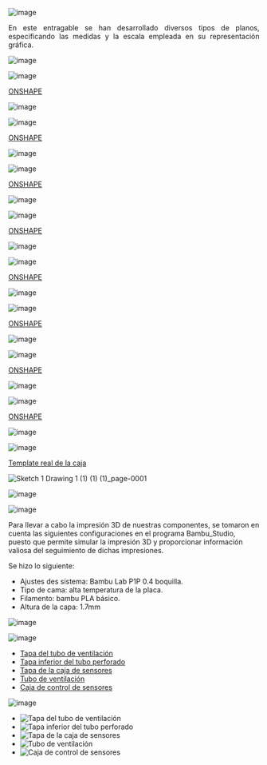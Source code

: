 ![image](https://github.com/Fx2048/Team_4_FdD/assets/131219987/475503de-ad4d-46b4-bdf4-565ac637bf09)



<p align="justify">
  En este entragable se han desarrollado diversos tipos de planos, especificando las medidas y la escala empleada en su 
  representación gráfica.
 </p>

![image](https://github.com/Fx2048/Team_4_FdD/assets/131219987/704cac58-a135-4a6e-afca-bfefcfb4212d)



![image](https://github.com/Fx2048/Team_4_FdD/blob/main/Im%C3%A1genes/planos/plano%20general.png)

[ONSHAPE](https://cad.onshape.com/documents/abdf9a93153ae0cff690ce01/w/0f25dce1825e5c7b0e513c2e/e/e05ece0ddaee348aff5f31f4)

![image](https://github.com/Fx2048/Team_4_FdD/assets/131219987/f84388dc-3aaa-444a-857e-dc8833048ff5)


![image](https://github.com/Fx2048/Team_4_FdD/blob/main/Im%C3%A1genes/planos/Caja%20del%20sensor%20tubo%20Drawing%201.png)

[ONSHAPE](https://cad.onshape.com/documents/abdf9a93153ae0cff690ce01/w/0f25dce1825e5c7b0e513c2e/e/41b6131b445da347f293c4ef)

![image](https://github.com/Fx2048/Team_4_FdD/assets/131219987/d8cf2de4-e7c6-45da-a84c-5a65abaecb9a)


![image](https://github.com/Fx2048/Team_4_FdD/blob/main/Im%C3%A1genes/planos/Tapa%20base%20Drawing%201%20(1).png)

[ONSHAPE](https://cad.onshape.com/documents/abdf9a93153ae0cff690ce01/w/0f25dce1825e5c7b0e513c2e/e/bebfb8ad76fc56d8f09fcbac)

![image](https://github.com/Fx2048/Team_4_FdD/assets/131219987/72ba34f4-65cb-4edf-9cc5-092272fd0997)


![image](https://github.com/Fx2048/Team_4_FdD/blob/main/Im%C3%A1genes/planos/Tapa%20de%20la%20caja%20Drawing%201%20(1).png)

[ONSHAPE](https://cad.onshape.com/documents/abdf9a93153ae0cff690ce01/w/0f25dce1825e5c7b0e513c2e/e/7b0b3b625309eafb34d392a6)


![image](https://github.com/Fx2048/Team_4_FdD/assets/131219987/f0d8151f-eabf-42e5-afb3-9e28503349f7)


![image](https://github.com/Fx2048/Team_4_FdD/blob/main/Im%C3%A1genes/planos/ensamblaje%20de%20las%20tapas.png)

[ONSHAPE](https://cad.onshape.com/documents/abdf9a93153ae0cff690ce01/w/0f25dce1825e5c7b0e513c2e/e/75290495f1c6b86d3eabc5a4)

![image](https://github.com/Fx2048/Team_4_FdD/assets/131219987/7727bd82-5319-4ab5-8f93-67c6528bb731)


![image](https://github.com/Fx2048/Team_4_FdD/blob/main/Im%C3%A1genes/planos/ensamblaje%20del%20tubo%20Drawing%201.png)

[ONSHAPE](https://cad.onshape.com/documents/abdf9a93153ae0cff690ce01/w/0f25dce1825e5c7b0e513c2e/e/806d9a40f8296d692cbd69cf)

![image](https://github.com/Fx2048/Team_4_FdD/assets/131219987/d16ac6b5-6736-46e0-b2ef-35488022003a)


![image](https://github.com/Fx2048/Team_4_FdD/blob/main/Im%C3%A1genes/planos/Ensamblaje%20CO2%20Drawing%201.png)

[ONSHAPE](https://cad.onshape.com/documents/abdf9a93153ae0cff690ce01/w/0f25dce1825e5c7b0e513c2e/e/a92f1a1f2a5849794e21781a)

![image](https://github.com/Fx2048/Team_4_FdD/assets/131219987/d9727cef-bb8e-4724-b295-42d93a41ce60)


![image](https://github.com/Fx2048/Team_4_FdD/blob/main/Im%C3%A1genes/planos/Plano%20caja.png)

[ONSHAPE](https://cad.onshape.com/documents/7a7f94140b8d86c7ea033ef1/w/e999b315eef8267ad934f188/e/3a5b9aa109ccecf3491c6d49)

![image](https://github.com/Fx2048/Team_4_FdD/assets/131219987/067083ae-f0c6-43d2-a9bf-8007ca0e94d4)


![image](https://github.com/Fx2048/Team_4_FdD/assets/131219987/cd8d8425-d8c5-415a-aca2-632d020baf07)


[Template real de la caja](https://github.com/Fx2048/Team_4_FdD/blob/main/Software/43454%20(1).dxf)

![Sketch 1 Drawing 1 (1) (1) (1)_page-0001](https://github.com/Fx2048/Team_4_FdD/assets/131219987/c49c163e-ac36-447f-8a0d-89cb2e900288)


![image](https://github.com/Fx2048/Team_4_FdD/assets/131219987/69f16f26-9db9-4407-abc6-3a24dc038df5)

![image](../../Imágenes/Modelado_3D/Comp_impres.png)

Para llevar a cabo la impresión 3D de nuestras componentes, se tomaron en cuenta las siguientes configuraciones en el programa Bambu_Studio, puesto que permite simular la impresión 3D y proporcionar información valiosa del seguimiento de dichas impresiones.

Se hizo lo siguiente:

+ Ajustes des sistema: Bambu Lab P1P 0.4 boquilla. 
+ Tipo de cama: alta temperatura de la placa.
+ Filamento: bambu PLA básico.
+ Altura de la capa: 1.7mm

![image](../../Imágenes/Modelado_3D/caracte.png)

![image](https://github.com/Fx2048/Team_4_FdD/assets/131219987/6d8e90eb-4fa1-4a8b-ad6d-0cb1892fc687)


+ [Tapa del tubo de ventilación](../../Hadware/Modelo_3D/Tapa_tubo_ventilacion_PLA_1h23m.gcode) 
+ [Tapa inferior del tubo perforado](../../Hadware/Modelo_3D/Tapa_inferior_tubo_PLA_37m19s.gcode) 
+ [Tapa de la caja de sensores](../../Hadware/Modelo_3D/Tapa_caja_sensores_PLA_1h3m.gcode) 
+ [Tubo de ventilación](../../Hadware/Modelo_3D/Parte_tubo_ventilacion_PLA_5h41m.gcode) 
+ [Caja de control de sensores](../../Hadware/Modelo_3D/Caja_control_sensores_PLA_4h11m.gcode) 


![image](https://github.com/Fx2048/Team_4_FdD/assets/131219987/2503d8d0-076a-4c1e-8f9d-c78b4a4e85bb)

+ ![Tapa del tubo de ventilación](../../Imágenes/Modelado_3D/Ev1.png) 
+ ![Tapa inferior del tubo perforado](../../Imágenes/Modelado_3D/Ev2.png) 
+ ![Tapa de la caja de sensores](../../Imágenes/Modelado_3D/Ev3.png) 
+ ![Tubo de ventilación](../../Imágenes/Modelado_3D/Ev4.png) 
+ ![Caja de control de sensores](../../Imágenes/Modelado_3D/Ev5.png) 
